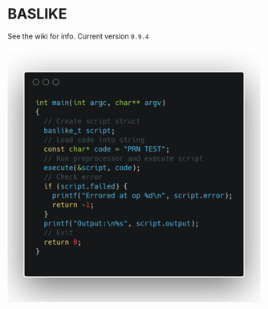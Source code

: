 # BASLIKE
See the wiki for info.
Current version `0.9.4`

<img align="left" src="https://github.com/TheLumaio/baslike/blob/master/example.png" width=512>

